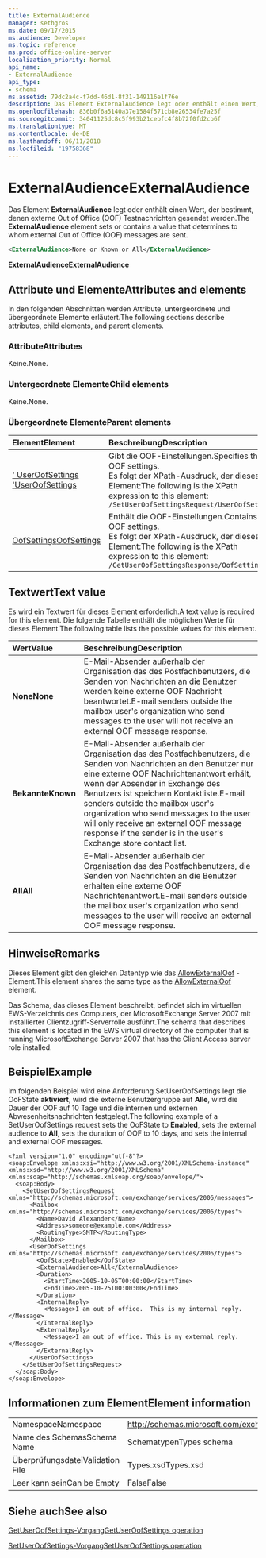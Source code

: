 ```yaml
---
title: ExternalAudience
manager: sethgros
ms.date: 09/17/2015
ms.audience: Developer
ms.topic: reference
ms.prod: office-online-server
localization_priority: Normal
api_name:
- ExternalAudience
api_type:
- schema
ms.assetid: 79dc2a4c-f7dd-46d1-8f31-149116e1f76e
description: Das Element ExternalAudience legt oder enthält einen Wert, der bestimmt, denen externe Out of Office (OOF) Testnachrichten gesendet werden.
ms.openlocfilehash: 836b0f6a5140a37e1584f571cb8e26534fe7a25f
ms.sourcegitcommit: 34041125dc8c5f993b21cebfc4f8b72f0fd2cb6f
ms.translationtype: MT
ms.contentlocale: de-DE
ms.lasthandoff: 06/11/2018
ms.locfileid: "19758368"
---
```

# <a name="externalaudience"></a><span data-ttu-id="e6e66-103">ExternalAudience</span><span class="sxs-lookup"><span data-stu-id="e6e66-103">ExternalAudience</span></span>

<span data-ttu-id="e6e66-104">Das Element **ExternalAudience** legt oder enthält einen Wert, der bestimmt, denen externe Out of Office (OOF) Testnachrichten gesendet werden.</span><span class="sxs-lookup"><span data-stu-id="e6e66-104">The **ExternalAudience** element sets or contains a value that determines to whom external Out of Office (OOF) messages are sent.</span></span> 
  
```xml
<ExternalAudience>None or Known or All</ExternalAudience>
```

 <span data-ttu-id="e6e66-105">**ExternalAudience**</span><span class="sxs-lookup"><span data-stu-id="e6e66-105">**ExternalAudience**</span></span>
## <a name="attributes-and-elements"></a><span data-ttu-id="e6e66-106">Attribute und Elemente</span><span class="sxs-lookup"><span data-stu-id="e6e66-106">Attributes and elements</span></span>

<span data-ttu-id="e6e66-107">In den folgenden Abschnitten werden Attribute, untergeordnete und übergeordnete Elemente erläutert.</span><span class="sxs-lookup"><span data-stu-id="e6e66-107">The following sections describe attributes, child elements, and parent elements.</span></span>
  
### <a name="attributes"></a><span data-ttu-id="e6e66-108">Attribute</span><span class="sxs-lookup"><span data-stu-id="e6e66-108">Attributes</span></span>

<span data-ttu-id="e6e66-109">Keine.</span><span class="sxs-lookup"><span data-stu-id="e6e66-109">None.</span></span>
  
### <a name="child-elements"></a><span data-ttu-id="e6e66-110">Untergeordnete Elemente</span><span class="sxs-lookup"><span data-stu-id="e6e66-110">Child elements</span></span>

<span data-ttu-id="e6e66-111">Keine.</span><span class="sxs-lookup"><span data-stu-id="e6e66-111">None.</span></span>
  
### <a name="parent-elements"></a><span data-ttu-id="e6e66-112">Übergeordnete Elemente</span><span class="sxs-lookup"><span data-stu-id="e6e66-112">Parent elements</span></span>

|<span data-ttu-id="e6e66-113">**Element**</span><span class="sxs-lookup"><span data-stu-id="e6e66-113">**Element**</span></span>|<span data-ttu-id="e6e66-114">**Beschreibung**</span><span class="sxs-lookup"><span data-stu-id="e6e66-114">**Description**</span></span>|
|:-----|:-----|
|[<span data-ttu-id="e6e66-115">' UserOofSettings '</span><span class="sxs-lookup"><span data-stu-id="e6e66-115">UserOofSettings</span></span>](useroofsettings.md) <br/> |<span data-ttu-id="e6e66-116">Gibt die OOF-Einstellungen.</span><span class="sxs-lookup"><span data-stu-id="e6e66-116">Specifies the OOF settings.</span></span>  <br/> <span data-ttu-id="e6e66-117">Es folgt der XPath-Ausdruck, der dieses Element:</span><span class="sxs-lookup"><span data-stu-id="e6e66-117">The following is the XPath expression to this element:</span></span>  <br/>  `/SetUserOofSettingsRequest/UserOofSettings` <br/> |
|[<span data-ttu-id="e6e66-118">OofSettings</span><span class="sxs-lookup"><span data-stu-id="e6e66-118">OofSettings</span></span>](oofsettings.md) <br/> |<span data-ttu-id="e6e66-119">Enthält die OOF-Einstellungen.</span><span class="sxs-lookup"><span data-stu-id="e6e66-119">Contains the OOF settings.</span></span>  <br/> <span data-ttu-id="e6e66-120">Es folgt der XPath-Ausdruck, der dieses Element:</span><span class="sxs-lookup"><span data-stu-id="e6e66-120">The following is the XPath expression to this element:</span></span>  <br/>  `/GetUserOofSettingsResponse/OofSettings` <br/> |
   
## <a name="text-value"></a><span data-ttu-id="e6e66-121">Textwert</span><span class="sxs-lookup"><span data-stu-id="e6e66-121">Text value</span></span>

<span data-ttu-id="e6e66-122">Es wird ein Textwert für dieses Element erforderlich.</span><span class="sxs-lookup"><span data-stu-id="e6e66-122">A text value is required for this element.</span></span> <span data-ttu-id="e6e66-123">Die folgende Tabelle enthält die möglichen Werte für dieses Element.</span><span class="sxs-lookup"><span data-stu-id="e6e66-123">The following table lists the possible values for this element.</span></span>
  
|<span data-ttu-id="e6e66-124">**Wert**</span><span class="sxs-lookup"><span data-stu-id="e6e66-124">**Value**</span></span>|<span data-ttu-id="e6e66-125">**Beschreibung**</span><span class="sxs-lookup"><span data-stu-id="e6e66-125">**Description**</span></span>|
|:-----|:-----|
|<span data-ttu-id="e6e66-126">**None**</span><span class="sxs-lookup"><span data-stu-id="e6e66-126">**None**</span></span> <br/> |<span data-ttu-id="e6e66-127">E-Mail-Absender außerhalb der Organisation das des Postfachbenutzers, die Senden von Nachrichten an die Benutzer werden keine externe OOF Nachricht beantwortet.</span><span class="sxs-lookup"><span data-stu-id="e6e66-127">E-mail senders outside the mailbox user's organization who send messages to the user will not receive an external OOF message response.</span></span>  <br/> |
|<span data-ttu-id="e6e66-128">**Bekannte**</span><span class="sxs-lookup"><span data-stu-id="e6e66-128">**Known**</span></span> <br/> |<span data-ttu-id="e6e66-129">E-Mail-Absender außerhalb der Organisation das des Postfachbenutzers, die Senden von Nachrichten an den Benutzer nur eine externe OOF Nachrichtenantwort erhält, wenn der Absender in Exchange des Benutzers ist speichern Kontaktliste.</span><span class="sxs-lookup"><span data-stu-id="e6e66-129">E-mail senders outside the mailbox user's organization who send messages to the user will only receive an external OOF message response if the sender is in the user's Exchange store contact list.</span></span>  <br/> |
|<span data-ttu-id="e6e66-130">**All**</span><span class="sxs-lookup"><span data-stu-id="e6e66-130">**All**</span></span> <br/> |<span data-ttu-id="e6e66-131">E-Mail-Absender außerhalb der Organisation das des Postfachbenutzers, die Senden von Nachrichten an die Benutzer erhalten eine externe OOF Nachrichtenantwort.</span><span class="sxs-lookup"><span data-stu-id="e6e66-131">E-mail senders outside the mailbox user's organization who send messages to the user will receive an external OOF message response.</span></span>  <br/> |
   
## <a name="remarks"></a><span data-ttu-id="e6e66-132">Hinweise</span><span class="sxs-lookup"><span data-stu-id="e6e66-132">Remarks</span></span>

<span data-ttu-id="e6e66-133">Dieses Element gibt den gleichen Datentyp wie das [AllowExternalOof](allowexternaloof.md) -Element.</span><span class="sxs-lookup"><span data-stu-id="e6e66-133">This element shares the same type as the [AllowExternalOof](allowexternaloof.md) element.</span></span> 
  
<span data-ttu-id="e6e66-134">Das Schema, das dieses Element beschreibt, befindet sich im virtuellen EWS-Verzeichnis des Computers, der MicrosoftExchange Server 2007 mit installierter Clientzugriff-Serverrolle ausführt.</span><span class="sxs-lookup"><span data-stu-id="e6e66-134">The schema that describes this element is located in the EWS virtual directory of the computer that is running MicrosoftExchange Server 2007 that has the Client Access server role installed.</span></span>
  
## <a name="example"></a><span data-ttu-id="e6e66-135">Beispiel</span><span class="sxs-lookup"><span data-stu-id="e6e66-135">Example</span></span>

<span data-ttu-id="e6e66-136">Im folgenden Beispiel wird eine Anforderung SetUserOofSettings legt die OoFState **aktiviert**, wird die externe Benutzergruppe auf **Alle**, wird die Dauer der OOF auf 10 Tage und die internen und externen Abwesenheitsnachrichten festgelegt.</span><span class="sxs-lookup"><span data-stu-id="e6e66-136">The following example of a SetUserOofSettings request sets the OoFState to **Enabled**, sets the external audience to **All**, sets the duration of OOF to 10 days, and sets the internal and external OOF messages.</span></span>
  
```
<?xml version="1.0" encoding="utf-8"?>
<soap:Envelope xmlns:xsi="http://www.w3.org/2001/XMLSchema-instance" xmlns:xsd="http://www.w3.org/2001/XMLSchema" xmlns:soap="http://schemas.xmlsoap.org/soap/envelope/">
  <soap:Body>
    <SetUserOofSettingsRequest xmlns="http://schemas.microsoft.com/exchange/services/2006/messages">
      <Mailbox xmlns="http://schemas.microsoft.com/exchange/services/2006/types">
        <Name>David Alexander</Name>
        <Address>someone@example.com</Address>
        <RoutingType>SMTP</RoutingType>
      </Mailbox>
      <UserOofSettings xmlns="http://schemas.microsoft.com/exchange/services/2006/types">
        <OofState>Enabled</OofState>
        <ExternalAudience>All</ExternalAudience>
        <Duration>
          <StartTime>2005-10-05T00:00:00</StartTime>
          <EndTime>2005-10-25T00:00:00</EndTime>
        </Duration>
        <InternalReply>
          <Message>I am out of office.  This is my internal reply.</Message>
        </InternalReply>
        <ExternalReply>
          <Message>I am out of office. This is my external reply.</Message>
        </ExternalReply>
      </UserOofSettings>
    </SetUserOofSettingsRequest>
  </soap:Body>
</soap:Envelope>
```

## <a name="element-information"></a><span data-ttu-id="e6e66-137">Informationen zum Element</span><span class="sxs-lookup"><span data-stu-id="e6e66-137">Element information</span></span>

|||
|:-----|:-----|
|<span data-ttu-id="e6e66-138">Namespace</span><span class="sxs-lookup"><span data-stu-id="e6e66-138">Namespace</span></span>  <br/> |http://schemas.microsoft.com/exchange/services/2006/types  <br/> |
|<span data-ttu-id="e6e66-139">Name des Schemas</span><span class="sxs-lookup"><span data-stu-id="e6e66-139">Schema Name</span></span>  <br/> |<span data-ttu-id="e6e66-140">Schematypen</span><span class="sxs-lookup"><span data-stu-id="e6e66-140">Types schema</span></span>  <br/> |
|<span data-ttu-id="e6e66-141">Überprüfungsdatei</span><span class="sxs-lookup"><span data-stu-id="e6e66-141">Validation File</span></span>  <br/> |<span data-ttu-id="e6e66-142">Types.xsd</span><span class="sxs-lookup"><span data-stu-id="e6e66-142">Types.xsd</span></span>  <br/> |
|<span data-ttu-id="e6e66-143">Leer kann sein</span><span class="sxs-lookup"><span data-stu-id="e6e66-143">Can be Empty</span></span>  <br/> |<span data-ttu-id="e6e66-144">False</span><span class="sxs-lookup"><span data-stu-id="e6e66-144">False</span></span>  <br/> |
   
## <a name="see-also"></a><span data-ttu-id="e6e66-145">Siehe auch</span><span class="sxs-lookup"><span data-stu-id="e6e66-145">See also</span></span>



[<span data-ttu-id="e6e66-146">GetUserOofSettings-Vorgang</span><span class="sxs-lookup"><span data-stu-id="e6e66-146">GetUserOofSettings operation</span></span>](getuseroofsettings-operation.md)
  
[<span data-ttu-id="e6e66-147">SetUserOofSettings-Vorgang</span><span class="sxs-lookup"><span data-stu-id="e6e66-147">SetUserOofSettings operation</span></span>](setuseroofsettings-operation.md)

